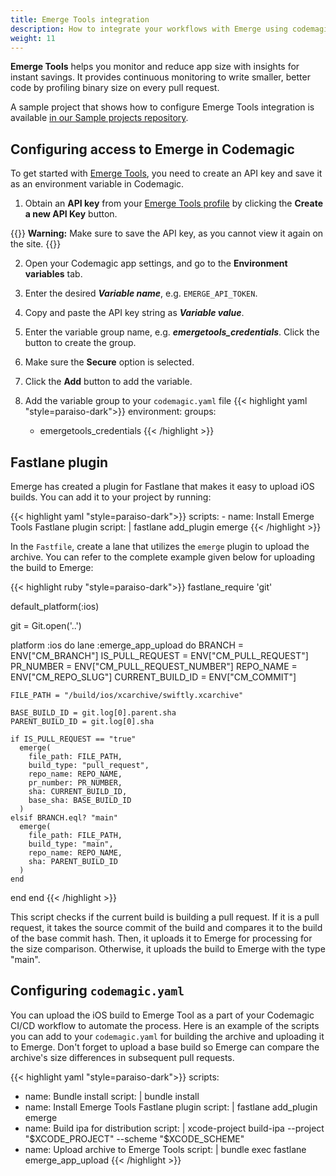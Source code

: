 ```yaml
---
title: Emerge Tools integration
description: How to integrate your workflows with Emerge using codemagic.yaml
weight: 11
---
```


**Emerge Tools** helps you monitor and reduce app size with insights for instant savings. It provides continuous monitoring to write smaller, better code by profiling binary size on every pull request.

A sample project that shows how to configure Emerge Tools integration is available [in our Sample projects repository](https://github.com/codemagic-ci-cd/codemagic-sample-projects/tree/main/integrations/emerge-tools-integration-demo-project).


## Configuring access to Emerge in Codemagic

To get started with [Emerge Tools](https://www.emergetools.com/), you need to create an API key and save it as an environment variable in Codemagic.

1. Obtain an **API key** from your [Emerge Tools profile](https://www.emergetools.com/profile) by clicking the **Create a new API Key** button. 

{{<notebox>}}
**Warning:** Make sure to save the API key, as you cannot view it again on the site.
{{</notebox>}}

2. Open your Codemagic app settings, and go to the **Environment variables** tab.
3. Enter the desired **_Variable name_**, e.g. `EMERGE_API_TOKEN`.
4. Copy and paste the API key string as **_Variable value_**.
5. Enter the variable group name, e.g. **_emergetools_credentials_**. Click the button to create the group.
6. Make sure the **Secure** option is selected.
7. Click the **Add** button to add the variable.

8. Add the variable group to your `codemagic.yaml` file
{{< highlight yaml "style=paraiso-dark">}}
  environment:
    groups:
      - emergetools_credentials
{{< /highlight >}}


## Fastlane plugin

Emerge has created a plugin for Fastlane that makes it easy to upload iOS builds. You can add it to your project by running:

{{< highlight yaml "style=paraiso-dark">}}
  scripts:
    - name: Install Emerge Tools Fastlane plugin
      script: | 
        fastlane add_plugin emerge
{{< /highlight >}}

In the `Fastfile`, create a lane that utilizes the `emerge` plugin to upload the archive. You can refer to the complete example given below for uploading the build to Emerge:

{{< highlight ruby "style=paraiso-dark">}}
fastlane_require 'git'

default_platform(:ios)

git = Git.open('..')

platform :ios do
  lane :emerge_app_upload do
    BRANCH = ENV["CM_BRANCH"]
    IS_PULL_REQUEST = ENV["CM_PULL_REQUEST"]
    PR_NUMBER = ENV["CM_PULL_REQUEST_NUMBER"]
    REPO_NAME = ENV["CM_REPO_SLUG"]
    CURRENT_BUILD_ID = ENV["CM_COMMIT"]

    FILE_PATH = "/build/ios/xcarchive/swiftly.xcarchive"

    BASE_BUILD_ID = git.log[0].parent.sha
    PARENT_BUILD_ID = git.log[0].sha
    
    if IS_PULL_REQUEST == "true"
      emerge(
        file_path: FILE_PATH,
        build_type: "pull_request",
        repo_name: REPO_NAME,
        pr_number: PR_NUMBER,
        sha: CURRENT_BUILD_ID,
        base_sha: BASE_BUILD_ID
      )
    elsif BRANCH.eql? "main"
      emerge(
        file_path: FILE_PATH, 
        build_type: "main",
        repo_name: REPO_NAME,
        sha: PARENT_BUILD_ID
      )
    end
  end
end
{{< /highlight >}}

This script checks if the current build is building a pull request. If it is a pull request, it takes the source commit of the build and compares it to the build of the base commit hash. Then, it uploads it to Emerge for processing for the size comparison. Otherwise, it uploads the build to Emerge with the type "main".


## Configuring `codemagic.yaml`

You can upload the iOS build to Emerge Tool as a part of your Codemagic CI/CD workflow to automate the process. Here is an example of the scripts you can add to your `codemagic.yaml` for building the archive and uploading it to Emerge. Don't forget to upload a base build so Emerge can compare the archive's size differences in subsequent pull requests.

{{< highlight yaml "style=paraiso-dark">}}
scripts:
  - name: Bundle install
    script: | 
      bundle install
  - name: Install Emerge Tools Fastlane plugin
    script: | 
      fastlane add_plugin emerge
  - name: Build ipa for distribution
    script: | 
      xcode-project build-ipa --project "$XCODE_PROJECT" --scheme "$XCODE_SCHEME"
  - name: Upload archive to Emerge Tools
    script: | 
      bundle exec fastlane emerge_app_upload
{{< /highlight >}}
